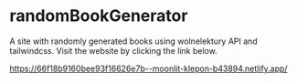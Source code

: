 # randomBookGenerator

A site with randomly generated books using wolnelektury API and tailwindcss. Visit the website by clicking the link below.

https://66f18b9160bee93f16626e7b--moonlit-klepon-b43894.netlify.app/

